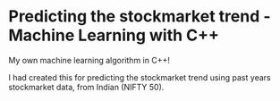 Predicting the stockmarket trend - Machine Learning with C++
========================

My own machine learning algorithm in C++! 

I had created this for predicting the stockmarket trend using past years stockmarket data, from Indian (NIFTY 50).

